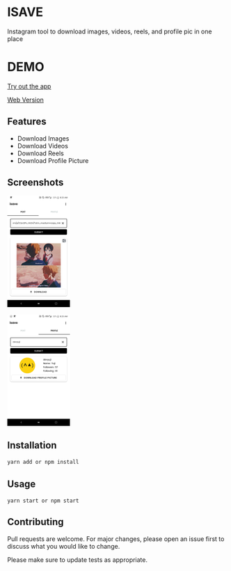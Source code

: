 # ISAVE

Instagram tool to download images, videos, reels, and profile pic in one place

# DEMO

[Try out the app](https://github.com/devyuji/isave-app/releases)

[Web Version](https://github.com/devyuji/isave-nextjs)

## Features

- Download Images
- Download Videos
- Download Reels
- Download Profile Picture

## Screenshots

[<img src="/assets/screenshots/image1.png"
    alt="Post section"
    height="256">](/assets/screenshots/image1.png)

[<img src="/assets/screenshots/image2.png"
    alt="Profile section"
    height="256">](/assets/screenshots/image2.png)

## Installation

```bash
yarn add or npm install
```

## Usage

```react
yarn start or npm start
```

## Contributing

Pull requests are welcome. For major changes, please open an issue first to discuss what you would like to change.

Please make sure to update tests as appropriate.
